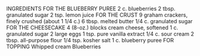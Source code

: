 INGREDIENTS
FOR THE BLUEBERRY PUREE
2 c. blueberries
2 tbsp. granulated sugar
2 tsp. lemon juice
FOR THE CRUST
9 graham crackers, finely crushed (about 1 1/4 c.)
6 tbsp. melted butter
1/4 c. granulated sugar
FOR THE CHEESECAKE
4 (8-oz.) blocks cream cheese, softened
1 c. granulated sugar
2 large eggs
1 tsp. pure vanilla extract
1/4 c. sour cream
2 tbsp. all-purpose flour
1/4 tsp. kosher salt
1 c. blueberry puree
FOR TOPPING
Whipped cream
Blueberries
